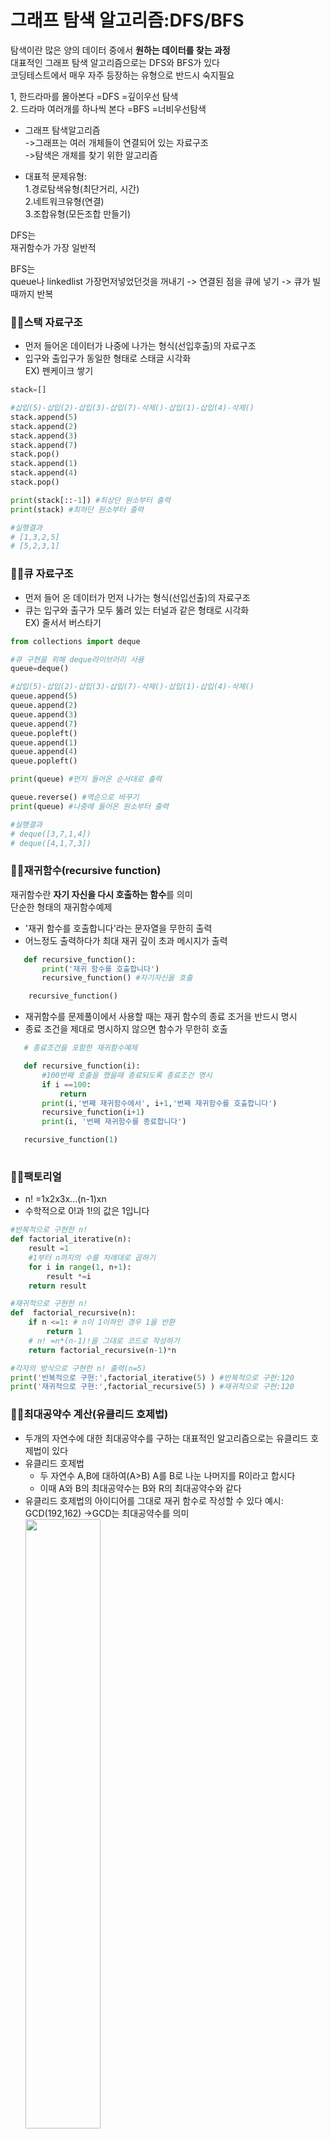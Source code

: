 # 그래프 탐색 알고리즘:DFS/BFS   

탐색이란 많은 양의 데이터 중에서 **원하는 데이터를 찾는 과정**   
대표적인 그래프 탐색 알고리즘으로는 DFS와 BFS가 있다      
코딩테스트에서 매우 자주 등장하는 유형으로 반드시 숙지필요   

1, 한드라마를 몰아본다 =DFS =깊이우선 탐색   
2. 드라마 여러개를 하나씩 본다 =BFS =너비우선탐색

* 그래프 탐색알고리즘   
  ->그래프는 여러 개체들이 연결되어 있는 자료구조   
  ->탐색은 개체를 찾기 위한 알고리즘

* 대표적 문제유형:   
   1.경로탐색유형(최단거리, 시간)   
   2.네트워크유형(연결)    
   3.조합유형(모든조합 만들기)


DFS는    
재귀함수가 가장 일반적

BFS는    
queue나 linkedlist
가장먼저넣었던것을 꺼내기 -> 연결된 점을 큐에 넣기 -> 큐가 빌때까지 반복   


### 🌟🌟**스택 자료구조**
* 먼저 들어온 데이터가 나중에 나가는 형식(선입후출)의 자료구조   
* 입구와 출입구가 동일한 형태로 스태글 시각화   
EX) 펜케이크 쌓기   

```py
stack=[]

#삽입(5)-삽입(2)-삽입(3)-삽입(7)-삭제()-삽입(1)-삽입(4)-삭제()
stack.append(5)
stack.append(2)
stack.append(3)
stack.append(7)
stack.pop()
stack.append(1)
stack.append(4)
stack.pop()

print(stack[::-1]) #최상단 원소부터 출력
print(stack) #최하단 원소부터 출력

#실행결과
# [1,3,2,5]
# [5,2,3,1]
```

### 🌟🌟**큐 자료구조**
* 먼저 들어 온 데이터가 먼저 나가는 형식(선입선출)의 자료구조   
* 큐는 입구와 출구가 모두 뚫려 있는 터널과 같은 형태로 시각화    
EX) 줄서서 버스타기   

```py
from collections import deque

#큐 구현을 위해 deque라이브러리 사용
queue=deque()

#삽입(5)-삽입(2)-삽입(3)-삽입(7)-삭제()-삽입(1)-삽입(4)-삭제()
queue.append(5)
queue.append(2)
queue.append(3)
queue.append(7)
queue.popleft()
queue.append(1)
queue.append(4)
queue.popleft()

print(queue) #먼저 들어온 순서대로 출력

queue.reverse() #역순으로 바꾸기
print(queue) #나중에 들어온 원소부터 출력

#실행결과
# deque([3,7,1,4])
# deque([4,1,7,3])
```

### 🌟🌟**재귀함수(recursive function)**   


재귀함수란 **자기 자신을 다시 호출하는 함수**를 의미   
단순한 형태의 재귀함수예제
* '재귀 함수를 호출합니다'라는 문자열을 무한히 출력
* 어느정도 출력하다가 최대 재귀 깊이 초과 메시지가 출력
```py
   def recursive_function():
       print('재귀 함수를 호출합니다')
       recursive_function() #자기자신을 호출

    recursive_function()
```

* 재귀함수를 문제풀이에서 사용할 때는 재귀 함수의 종료 조거을 반드시 명시
* 종료 조건을 제대로 명시하지 않으면 함수가 무한히 호출

 ```py
    # 종료조건을 포함한 재귀함수예제

    def recursive_function(i):
        #100번째 호출을 했을때 종료되도록 종료조건 명시
        if i ==100:
            return 
        print(i,'번째 재귀함수에서', i+1,'번째 재귀함수를 호출합니다')
        recursive_function(i+1)
        print(i, '번째 재귀함수를 종료합니다')

    recursive_function(1)
    
```

### 🌟🌟**팩토리얼** 

* n! =1x2x3x...(n-1)xn 
* 수학적으로 0!과 1!의 값은 1입니다    
```py
#반복적으로 구현한 n!
def factorial_iterative(n):
    result =1
    #1부터 n까지의 수를 차례대로 곱하기
    for i in range(1, n+1):
        result *=i
    return result

#재귀적으로 구현한 n!
def  factorial_recursive(n):
    if n <=1: # n이 1이하인 경우 1을 반환
        return 1
    # n! =n*(n-1)!을 그대로 코드로 작성하기
    return factorial_recursive(n-1)*n

#각자의 방식으로 구현한 n! 출력(n=5)
print('반복적으로 구현:',factorial_iterative(5) ) #반복적으로 구현:120
print('재귀적으로 구현:',factorial_recursive(5) ) #재귀적으로 구현:120

```


### 🌟🌟**최대공약수 계산(유클리드 호제법)** 

* 두개의 자연수에 대한 최대공약수를 구하는 대표적인 알고리즘으로는 유클리드 호제법이 있다
* 유클리드 호제법
    * 두 자연수 A,B에 대하여(A>B) A를 B로 나눈 나머지를 R이라고 합시다
    * 이때 A와 B의 최대공약수는 B와 R의 최대공약수와 같다
* 유클리드 호제법의 아이디어를 그대로 재귀 함수로 작성할 수 있다
    예시: GCD(192,162) ->GCD는 최대공약수를 의미   
<img src=pic\최대공약수.png width=50%></img> 

```py
def gcd(a,b):
    if a%b ==0:
        return b
    else:
        return gcd(b, a%b)

print(gcd(192,162))
```

* 재귀함수 사용의 유의사항
    + 재귀함수를 잘 활용하면 복잡한 알고리즘을 간결하게 작성가능
    + 모든 재귀함수는 반복문을 이용하여 동일한 기능을 구현
    + 재귀함수가 반복문보다 유리한 경우도 있고 불리한 경우도 있다
    + 컴퓨터가 함수를 연속적으로 호출하면 컴퓨터의 메모리 내부의 스택 프레임에 쌓입니다
      (그래서 스택을 사용해야 할 때 구현상 **스택 라이브러리 대신에 재귀 함수를 이용하는 경우가 많음**)



## 🚀**DFS(Depth-First Search)**
***
* DFS는 깊이 우선 탐샘이라고 부르며 그래프에서 깊은 부분을 우선적으로 탐색하는 알고리즘
* DFS는 **스택자료구조(혹은 재귀함수)**를 이용

* 구체적인 동작과정    
    **++** 탐색 시작 노드를 스택에 삽입하고 방문처리   

    **++** 스택의 최상단 노드에 방문하지 않은 인접한 노드가 하나라도 있으면 그 노드를 스택에 넣고 방문처리   
        (방문하지 않은 인접 노드가 없으면 스택에서 최상단 노드를 꺼낸다)   

    **++** 더 이상 2번의 과정을 수행할 수 없을 때까지 반복

* DFS 동작예시   
    [step 0] 
    :그래프를 준비합니다(방문기준-번호가 낮은 인접 노드부터)   
    시작노드:1   

    [step 1] 
    : 시작노드인 '1'을 스택에 삽입하고 방문 처리      
            <img src=pic\step1.png width=55%></img>     

    [step 2] 
    :스택의 최상단 노드인 '1'에 방문하지 않은 인접노드 '2', '3', '8'이 있다    
    이중에서 가장 작은 노드인 '2'를 스택에 넣고 방문처리    
            <img src=pic\step2.png width=55%></img> 

    [step 3] 
    :스택의 최상단 노드인 '2'에 방문하지 않은 인접노드 '7'이 있다  
    따라서 '7'번 노드를 스택에 넣고 방문처리    
        <img src=pic\step3.png width=55%></img> 

    [step 4]   
    :스택의 최상단 노드인 '7'에 방문하지 않은 인접노드 '6','8'이 있다   
    이중에서 가장 작은 노드인 '6'을 스택에 넣고 방문처리  
        <img src=pic\step4.png width=55%></img> 

    [step 5]   
    :스택의 최상단 노드인 '6'에 방분하지 않은 인접 노드가 없습니다   
    따라서 스택에서 '6'번 노드를 꺼냅니다   
    <img src=pic\step5.png width=55%></img> 

    [step 6]   
    :스택의 최상단 노드인 '7'에 방문하지 않은 인접 노드 '8'이 있다   
    따라서 '8'번 노드를 스택에 넣고 방문처리   
        <img src=pic\step6.png width=55%></img> 

    -> 이러한 과정을 반복했을때 **전체 노드의 탐색 순서**(스택에 들어간 순서)는 다음과 같다
         <img src=pic\step동작예시.png width=55%></img>    

* DFS소스코드 예제
```py
#각 노드가 연결된 정보를 표현(2차원 리스트)
#노드가 1번 부터 시작하는 경우가 많지만 인덱스 0을 만들어 비워둠
#인접 리스트 방식으로 그래프를 표현
graph=[
    [],
    [2,3,8],
    [1,7],
    [1,4,5],
    [3,5],
    [7],
    [2,6,8],
    [1,7]
]

#각 노드가 방문된 정보를 표현(1차원 리스트)
#기본적으로 False값으로 초기화(방문하지 않은 노드)
visited=[False]*9

#dfs 메서드 정의
def dfs(graph, v, visited):
    #현재 노드를 방문처리
    visited[v]=True
    print(v,end='')

    #현재 노드와 연결된 다른 노드를 재귀적으로 방문
    for i in graph[v]:
        if not visited[i]: #인접한 노드가 방문되지 않은 상태라면
            dfs(graph, i, visited) #재귀함수를 이용해서 방문을 진행


#정의된 DFS함수 호출
dfs(graph, 1, visited) #1 2 7 6 8 3 4 5

```

## 🚀**BFS(Breadth-First Search)**
***
* 너비 우선 탐색이라고도 부르며, 그래프에서 가까운 노드부터 우선적으로 탐색하는 알고리즘   
* **큐 자료구조**를 이용   
* 구체적인 동작과정   
    **++** 탐색 시작 노드를 큐에 삽입하고 방문처리   
    **++** 큐에서 노드를 꺼낸 뒤에 해당 노드의 인접 노드 중에서 방문하지 않은 노드를 모두 큐에 삽입하고 방문 처리   
    **++** 더 이상 2번의 과정을 수행할 수 없을때까지 반복   

* BFS 동작예시   
    [step 0] 
    :그래프를 준비합니다(방문기준-번호가 낮은 인접 노드부터)   
    시작노드:1   

    [step 1] 
    : 시작노드인 '1'을 큐에 삽입하고 방문 처리      
            <img src=pic\step1.png width=55%></img>     

    [step 2] 
    :큐에서 노드 '1'을 꺼내 방문하지 않은 인접 노드 '2', '3', '8'을 큐에 삽입하고 방문처리    
            <img src=pic\큐2.png width=55%></img> 

    [step 3] 
    :큐에서 노드 '2'를 꺼내 방문하지 않은 인접 노드 '7'을 큐에 삽입하고 방문처리   
        <img src=pic\큐3.png width=55%></img> 

    [step 4]   
    :큐에서 노드 '3'을 꺼내 방문하지 않은 인접노드 '4', '5'를 큐에 삽입하고 방문처리  
        <img src=pic\큐4.png width=55%></img> 

    [step 5]   
    :큐에서 노드 '8'을 꺼내고 방문하지 않은 인접 노드가 없으므로 무시   
    <img src=pic\큐5.png width=55%></img> 

  

    -> 이러한 과정을 반복했을때 **전체 노드의 탐색 순서**(큐에 들어간 순서)는    
    다음과 같다   
         <img src=pic\bfs동작예시.png width=55%></img>   


* BFS 소스코드 예제
```py
from collections import deque

#각 노드가 연결된 정보를 표현(2차원 리스트)
graph=[
    [],
    [2,3,8],
    [1,7],
    [1,4,5],
    [3,5],
    [3,4],
    [7],
    [2,6,8],
    [1,7]
] 

#각 노드가 방문된 정보를 표현(1차원 리스트)
visited=[False]*9

#bfs 메서드 정의
def bfs(graph, start, visited):
    #큐 구현을 위해 deque라이브러리 사용
    queue=deque([start])
    #현재 노드를 방문처리
    visited[start]=True
    #큐가 빌 때까지 반복
    while queue:
        #큐에서 히나씩 원소를 뽑아 출력하기
        v=queue.popleft() #popleft()먼저 들어간 원소 꺼내기
        print(v, end='')
        #아직 빙문하지 않은 인접한 원소들을 큐에 삽입
        for i in graph[v]:
            if not visited[i]:
                queue.append(i)
                visited[i]=True

#정의된 bfs함수 호출
bfs(graph, 1, visited) #1 2 3 8 7 4 5 6
```

### 🚀<문제> 음료수 얼려먹기
***
**:문제설명**   
N X M크기의 얼음 틀이 있습니다. 구멍이 뚫려있는 부분은 0, 칸막이가 존재하는 부분은 1로 표시    
구멍이 뚫려 있는 부분끼리 상,하,좌,우로 붙어 있는 경우 서로 연결되어 있는 것으로 간주 
이때 얼음 틀의 모양이 주어졌을때 생성되는 총 아이스크림개수를 구하는 프로그램을 작성    
   
**:문제조건**  
(입력조건)     
-첫번째 줄에 얼음 틀의 세로 길이 N과 가로길이 M이 주어진다    (1< N,M <=1,000) 

-두번째 줄부터 N+1번째 줄까지 얼음 틀의 형태가 주어진다    

-구멍이 뚫려있는 부분은 0, 그렇지 않은 부분은 1   

(출력조건)    
-한번에 만들수 있는 아이스크림 개수를 출력  

입력예시)   
  4 5           
  00110   
  00011   
  11111   
  00000   
출력예시)    
  3

**:문제해결아이디어**    
DSF 혹은 BFS로 해결가능   
얼음을 얼릴 수 있는 공간이 상,하,좌,우로 연결되어 있다고 표현 할 수 있으므로 그래프 형태로 모델링  

DFS를 확용하는 알고리즘
1.특정한 지점의 주변 상,하,좌,우를 살펴본 뒤에 주변 지점 중에서 값이 '0'이면서 아직 방문하지 않은 지점이 있다면 해당 지점을 방문    
2.방문한 지점에 대해 다시 상,하,좌,우를 살펴 보면서 방문을 진행하는 과정을 반복하면, **연결된 모든 지점을 방문**    
3.모든 노드에 대하여 1-2번의 과정을 반복하며, 방문하지 않은 지점의 수를 카운트   

**:답안예시**  
```py

def dfs(x,y):
    if x <=-1 or x >=n or y<=-1 or y >=m:
        return False
    #현재 노드를 아직 방문하지 않았다면 
    if graph[x][y] ==0:
        #해당노드방문처리 
        graph[x][y]=1

        dfs(x-1,y)
        dfs(x,y-1)
        dfs(x+1,y)
        dfs(x,y+1)
        return True
    return False 
    #return False를 마지막에 쓰는 이유는 들여쓰기라고 생각해야한다
    #if문에 진입(조건문 True)하면, return True로 함수가 종료되고. 진입못하면 return False로함 


n,m=map(int,input().split())
count=0
graph=[]
for i in range(n):
    graph.append(list(map(int, input())))

for i in range(n):
    for j in range(m):
        if dfs(i,j) == True:
            count +=1
print(count)
```




